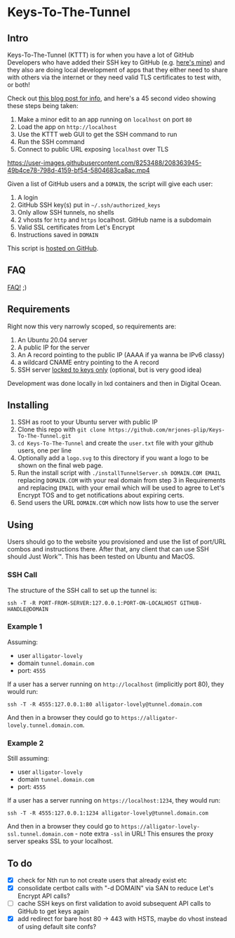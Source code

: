 #  Keys-To-The-Tunnel

## Intro

Keys-To-The-Tunnel (KTTT) is for when you have a lot of GitHub Developers who have added their SSH key to GitHub (e.g. [here's mine](https://github.com/mrjones-plip.keys)) and they also are doing local development of apps that they either need to share with others via the internet or they need valid TLS certificates to test with, or both! 

Check out [this blog post for info](https://blog.plip.com/2022/12/19/keys-to-the-tunnel-1-1-0-released/), and here's a 45 second video showing these steps being taken:

1. Make a minor edit to an app running on `localhost` on port `80`
1. Load the app on `http://localhost`
1. Use the KTTT web GUI to get the SSH command to run
1. Run the SSH command
1. Connect to public URL exposing `localhost` over TLS

https://user-images.githubusercontent.com/8253488/208363945-49b4ce78-798d-4159-bf54-5804683ca8ac.mp4

Given a list of GitHub users and a `DOMAIN`, the script will give each user:
1. A login 
1. GitHub SSH key(s) put in `~/.ssh/authorized_keys`  
1. Only allow SSH tunnels, no shells
1. 2 vhosts for `http` and `https` localhost. GitHub name is a subdomain
1. Valid SSL certificates from Let's Encrypt
1. Instructions saved in `DOMAIN`

This script is [hosted on GitHub](https://github.com/mrjones-plip/mrjones-medic-scratch/tree/main/SshTunnelServer).

## FAQ

[FAQ!](faq.md) ;)

## Requirements

Right now this very narrowly scoped, so requirements are:
1. An Ubuntu 20.04 server
1. A public IP for the server
1. An A record pointing to the public IP (AAAA if ya wanna be IPv6 classy)
1. a wildcard CNAME entry pointing to the A record
1. SSH server [locked to keys only](https://www.linuxbabe.com/linux-server/setup-passwordless-ssh-login) (optional, but is very good idea)

Development was done locally in lxd containers and then in Digital Ocean.

## Installing

1. SSH as root to your Ubuntu server with public IP
1. Clone this repo with `git clone https://github.com/mrjones-plip/Keys-To-The-Tunnel.git`
1. `cd Keys-To-The-Tunnel` and create the `user.txt` file with your github users, one per line
1. Optionally add a `logo.svg` to this directory if you want a logo to be shown on the final web page.
1. Run the install script with `./installTunnelServer.sh DOMAIN.COM EMAIL` replacing `DOMAIN.COM` with your real domain from step 3 in Requirements and replacing `EMAIL` with your email which will be used to agree to Let's Encrypt TOS and to get notifications about expiring certs.
1. Send users the URL `DOMAIN.COM` which now lists how to use the server

## Using

Users should go to the website you provisioned and use the list of port/URL combos and instructions there. After that, any client that can use SSH should Just Work™.  This has been tested on Ubuntu and MacOS.

### SSH Call

The structure of the SSH call to set up the tunnel is:

`ssh -T -R PORT-FROM-SERVER:127.0.0.1:PORT-ON-LOCALHOST GITHUB-HANDLE@DOMAIN`

### Example 1

Assuming:

* user `alligator-lovely`
* domain `tunnel.domain.com` 
* port: `4555`

If a user has a server running on `http://localhost` (implicitly port 80), they would run:

`ssh -T -R 4555:127.0.0.1:80 alligator-lovely@tunnel.domain.com`

And then in a browser they could go to `https://alligator-lovely.tunnel.domain.com`.

### Example 2

Still assuming:

* user `alligator-lovely`
* domain `tunnel.domain.com`
* port: `4555`

If a user has a server running on `https://localhost:1234`, they would run:

`ssh -T -R 4555:127.0.0.1:1234 alligator-lovely@tunnel.domain.com`

And then in a browser they could go to `https://alligator-lovely-ssl.tunnel.domain.com` - note extra `-ssl` in URL! This ensures the proxy server speaks SSL to your localhost.

## To do

- [X] check for Nth run to not create users that already exist etc
- [X] consolidate certbot calls with "-d DOMAIN" via SAN to reduce Let's Encrypt API calls?
- [ ] cache SSH keys on first validation to avoid subsequent API calls to GitHub to get keys again
- [X] add redirect for bare host 80 -> 443 with HSTS, maybe do vhost instead of using default site confs?
